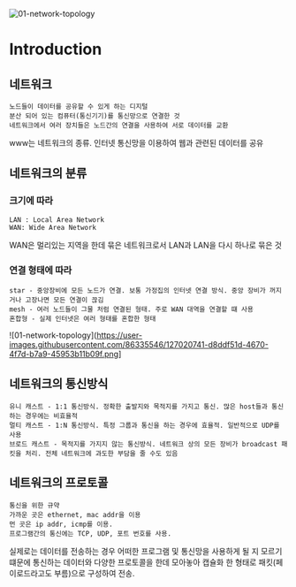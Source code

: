 ![01-network-topology](https://user-images.githubusercontent.com/86335546/127020697-d021502c-f37f-4095-9e35-19ebe9d33e3d.png)
# Introduction
## 네트워크
    노드들이 데이터를 공유할 수 있게 하는 디지털 
    분산 되어 있는 컴퓨터(통신기기)를 통신망으로 연결한 것 
    네트워크에서 여러 장치들은 노드간의 연결을 사용하여 서로 데이터를 교환

www는 네트워크의 종류. 인터넷 통신망을 이용하여 웹과 관련된 데이터를 공유 

## 네트워크의 분류
### 크기에 따라
	LAN : Local Area Network
	WAN: Wide Area Network

WAN은 멀리있는 지역을 한데 묶은 네트워크로서 
LAN과 LAN을 다시 하나로 묶은 것

### 연결 형태에 따라
    star - 중앙장비에 모든 노드가 연결. 보통 가정집의 인터넷 연결 방식. 중앙 장비가 꺼지거나 고장나면 모든 연결이 끊김
    mesh - 여러 노드들이 그물 처럼 연결된 형태. 주로 WAN 대역을 연결할 떄 사용
    혼합형 - 실제 인터넷은 여러 형태를 혼합한 형태

![01-network-topology](https://user-images.githubusercontent.com/86335546/127020741-d8ddf51d-4670-4f7d-b7a9-45953b11b09f.png]

## 네트워크의 통신방식
	유니 캐스트 - 1:1 통신방식. 정확한 출발지와 목적지를 가지고 통신. 많은 host들과 통신하는 경우에는 비효율적
	멀티 캐스트 - 1:N 통신방식. 특정 그룹과 통신을 하는 경우에 효율적. 일반적으로 UDP를 사용
	브로드 캐스트 - 목적지를 가지지 않는 통신방식. 네트워크 상의 모든 장비가 broadcast 패킷을 처리. 전체 네트워크에 과도한 부담을 줄 수도 있음

## 네트워크의 프로토콜
	통신을 위한 규약
	가까운 곳은 ethernet, mac addr을 이용
    먼 곳은 ip addr, icmp를 이용. 
    프로그램간의 통신에는 TCP, UDP, 포트 번호를 사용.

실제로는 데이터를 전송하는 경우 어떠한 프로그램 및 통신망을 사용하게 될 지 모르기 떄문에 통신하는 데이터와 다양한 프로토콜을 한데 모아놓아 캡슐화 한 형태로 패킷(페이로드라고도 부름)으로 구성하여 전송. 
